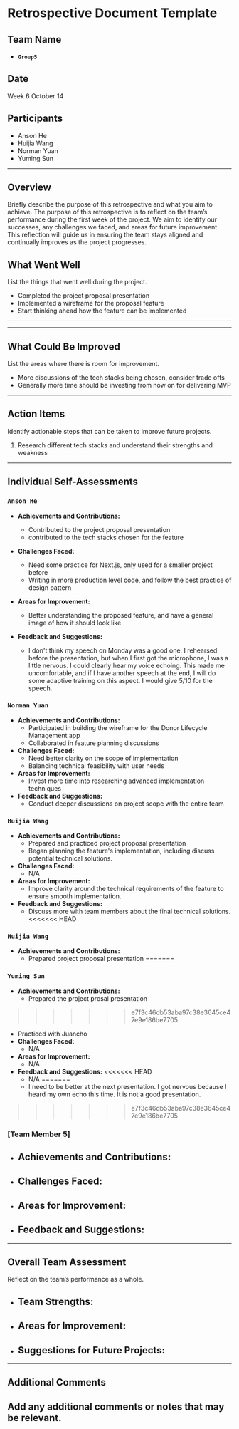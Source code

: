 # Retrospective Document Template

## Team Name

- **`Group5`**

## Date

Week 6 October 14

## Participants

- Anson He
- Huijia Wang
- Norman Yuan
- Yuming Sun

---

## Overview

Briefly describe the purpose of this retrospective and what you aim to achieve.
The purpose of this retrospective is to reflect on the team’s performance during the first week of the project. We aim to identify our successes, any challenges we faced, and areas for future improvement. This reflection will guide us in ensuring the team stays aligned and continually improves as the project progresses.

## What Went Well

List the things that went well during the project.

- Completed the project proposal presentation
- Implemented a wireframe for the proposal feature
- Start thinking ahead how the feature can be implemented

---

---

## What Could Be Improved

List the areas where there is room for improvement.

- More discussions of the tech stacks being chosen, consider trade offs
- Generally more time should be investing from now on for delivering MVP

---

## Action Items

Identify actionable steps that can be taken to improve future projects.

1. Research different tech stacks and understand their strengths and weakness

---

## Individual Self-Assessments

### `Anson He`

- **Achievements and Contributions:**

  - Contributed to the project proposal presentation
  - contributed to the tech stacks chosen for the feature
- **Challenges Faced:**

  - Need some practice for Next.js, only used for a smaller project before
  - Writing in more production level code, and follow the best practice of design pattern
- **Areas for Improvement:**

  - Better understanding the proposed feature, and have a general image of how it should look like
- **Feedback and Suggestions:**

  - I don't think my speech on Monday was a good one. I rehearsed before the presentation, but when I first got the microphone, I was a little nervous. I could clearly hear my voice echoing. This made me uncomfortable, and if I have another speech at the end, I will do some adaptive training on this aspect. I would give 5/10 for the speech.

### `Norman Yuan`

- **Achievements and Contributions:**
  - Participated in building the wireframe for the Donor Lifecycle Management app
  - Collaborated in feature planning discussions
- **Challenges Faced:**
  - Need better clarity on the scope of implementation
  - Balancing technical feasibility with user needs
- **Areas for Improvement:**
  - Invest more time into researching advanced implementation techniques
- **Feedback and Suggestions:**
  - Conduct deeper discussions on project scope with the entire team

### `Huijia Wang`

- **Achievements and Contributions:**
  - Prepared and practiced project proposal presentation
  - Began planning the feature's implementation, including discuss potential technical solutions.
- **Challenges Faced:**
  - N/A
- **Areas for Improvement:**
  - Improve clarity around the technical requirements of the feature to ensure smooth implementation.
- **Feedback and Suggestions:**
  - Discuss more with team members about  the final technical solutions.
<<<<<<< HEAD
### `Huijia Wang`

- **Achievements and Contributions:**
  - Prepared project proposal presentation
=======

### `Yuming Sun`

- **Achievements and Contributions:**
  - Prepared the project prosal presentation
>>>>>>> e7f3c46db53aba97c38e3645ce47e9e186be7705
  - Practiced with Juancho
- **Challenges Faced:**
  - N/A
- **Areas for Improvement:**
  - N/A
- **Feedback and Suggestions:**
<<<<<<< HEAD
  - N/A
=======
  - I need to be better at the next presentation. I got nervous because I heard my own echo this time. It is not a good presentation.
>>>>>>> e7f3c46db53aba97c38e3645ce47e9e186be7705

### [Team Member 5]

- **Achievements and Contributions:**
  -------------------------------
- **Challenges Faced:**
  -----------------
- **Areas for Improvement:**
  ----------------------
- **Feedback and Suggestions:**
  -------------------------

---

## Overall Team Assessment

Reflect on the team’s performance as a whole.

- **Team Strengths:**
  ---------------
- **Areas for Improvement:**
  ----------------------
- **Suggestions for Future Projects:**
  --------------------------------

---

## Additional Comments

Add any additional comments or notes that may be relevant.
----------------------------------------------------------
